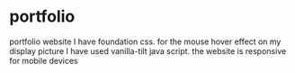 # portfolio
portfolio website
I have foundation css.
for the mouse hover effect on my display picture I have used vanilla-tilt java script.
the website is responsive for mobile devices
